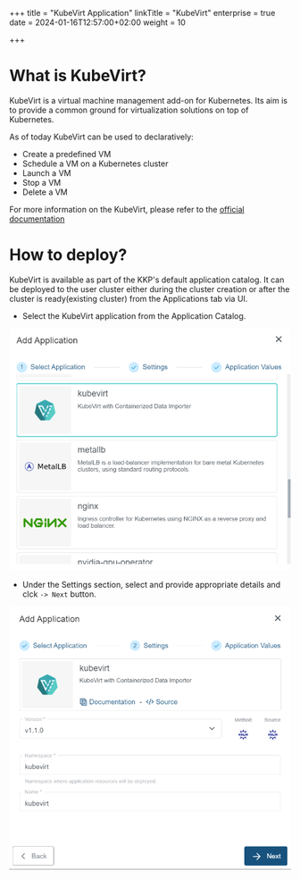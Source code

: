 +++
title = "KubeVirt Application"
linkTitle = "KubeVirt"
enterprise = true
date = 2024-01-16T12:57:00+02:00
weight = 10

+++

# What is KubeVirt?

KubeVirt is a virtual machine management add-on for Kubernetes. Its aim is to provide a common ground for virtualization solutions on top of Kubernetes.

As of today KubeVirt can be used to declaratively:

- Create a predefined VM
- Schedule a VM on a Kubernetes cluster
- Launch a VM
- Stop a VM
- Delete a VM

For more information on the KubeVirt, please refer to the [official documentation](https://kubevirt.io/)

# How to deploy?

KubeVirt is available as part of the KKP's default application catalog.
It can be deployed to the user cluster either during the cluster creation or after the cluster is ready(existing cluster) from the Applications tab via UI.

* Select the KubeVirt application from the Application Catalog.

![Select KubeVirt Application](01-select-application-kubevirt-app.png)

* Under the Settings section, select and provide appropriate details and clck `-> Next` button.

![Settings for KubeVirt Application](02-settings-kubevirt-app.png)
